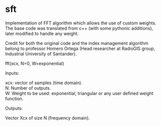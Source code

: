 # sft

Implementation of FFT algorithm which allows the use of custom weights.
The base code was translated from c++ (with some pythonic additions),
later modified to handle any weight. 

Credit for both the original code and the index management algorithm belong
to professor Homero Ortega (Head researcher at RadioGIS group, Industrial
University of Santander).

fft(xcx, N=0, W=exponential)

Inputs:

xcx: vector of samples (time domain).  
N: Number of outputs.  
W: Weight to be used: exponential, triangular or any user defined weight function.  

Outputs:

Vector Xcx of size N (frequency domain).

